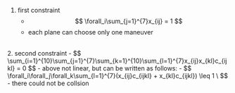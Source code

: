 1. first constraint
   - $$
     \forall_i\sum_{j=1}^{7}x_{ij} = 1  
     $$
   - each plane can choose only one maneuver   
<br>
2. second constraint
   - $$
     \sum_{i=1}^{10}\sum_{j=1}^{7}\sum_{k=1}^{10}\sum_{l=1}^{7}x_{ij}x_{kl}c_{ijkl} = 0
     $$
   - above not linear, but can be written as  follows:
   - $$
     \forall_i\forall_j\forall_k\sum_{l=1}^{7}(x_{ij}c_{ijkl} + x_{kl}c_{ijkl}) \leq 1 \
     $$
   - there could not be collsion 
